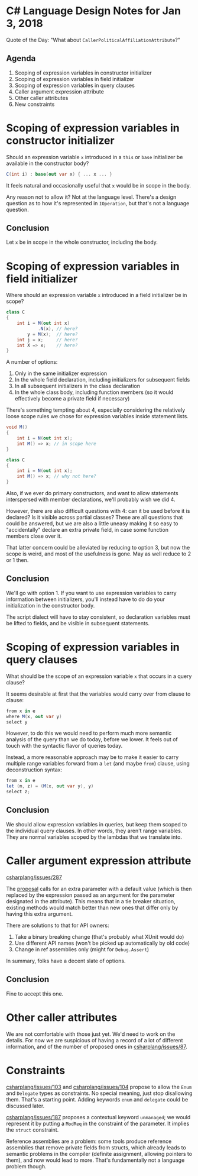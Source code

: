﻿# C# Language Design Notes for Jan 3, 2018

Quote of the Day: "What about `CallerPoliticalAffiliationAttribute`?"


## Agenda

1. Scoping of expression variables in constructor initializer
2. Scoping of expression variables in field initializer
3. Scoping of expression variables in query clauses
4. Caller argument expression attribute
5. Other caller attributes
6. New constraints


# Scoping of expression variables in constructor initializer

Should an expression variable `x` introduced in a `this` or `base` initializer be available in the constructor body?

``` c#
C(int i) : base(out var x) { ... x ... }
```

It feels natural and occasionally useful that `x` would be in scope in the body.

Any reason not to allow it? Not at the language level. There's a design question as to how it's represented in `IOperation`, but that's not a language question.

## Conclusion

Let `x` be in scope in the whole constructor, including the body.


# Scoping of expression variables in field initializer

Where should an expression variable `x` introduced in a field initializer be in scope?

``` c# 
class C
{
    int i = M(out int x)
            .N(x), // here?
        y = M(x);  // here?
    int j = x;     // here?
    int X => x;    // here?
}
```

A number of options:

1. Only in the same initializer expression
2. In the whole field declaration, including initializers for subsequent fields
3. In all subsequent initializers in the class declaration
4. In the whole class body, including function members (so it would effectively become a private field if necessary)
 
There's something tempting about 4, especially considering the relatively loose scope rules we chose for expression variables inside statement lists.

``` c#
void M()
{
    int i = N(out int x);
    int M() => x; // in scope here
}

class C
{
    int i = N(out int x);
    int M() => x; // why not here?
}
```

Also, if we ever do primary constructors, and want to allow statements interspersed with member declarations, we'll probably wish we did 4.

However, there are also difficult questions with 4: can it be used before it is declared? Is it visible across partial classes? These are all questions that could be answered, but we are also a little uneasy making it so easy to "accidentally" declare an extra private field, in case some function members close over it.

That latter concern could be alleviated by reducing to option 3, but now the scope is weird, and most of the usefulness is gone. May as well reduce to 2 or 1 then.

## Conclusion

We'll go with option 1. If you want to use expression variables to carry information between initializers, you'll instead have to do do your initialization in the constructor body.

The script dialect will have to stay consistent, so declaration variables must be lifted to fields, and be visible in subsequent statements.


# Scoping of expression variables in query clauses

What should be the scope of an expression variable `x` that occurs in a query clause?

It seems desirable at first that the variables would carry over from clause to clause:

``` c#
from x in e
where M(x, out var y)
select y
```

However, to do this we would need to perform much more semantic analysis of the query than we do today, before we lower. It feels out of touch with the syntactic flavor of queries today.

Instead, a more reasonable approach may be to make it easier to carry multiple range variables forward from a `let` (and maybe `from`) clause, using deconstruction syntax:

``` c#
from x in e
let (m, z) = (M(x, out var y), y)
select z;
```

## Conclusion

We should allow expression variables in queries, but keep them scoped to the individual query clauses. In other words, they aren't range variables. They are normal variables scoped by the lambdas that we translate into.


# Caller argument expression attribute

[csharplang/issues/287](https://github.com/dotnet/csharplang/issues/287)

The [proposal](https://github.com/dotnet/csharplang/blob/master/proposals/caller-argument-expression.md) calls for an extra parameter with a default value (which is then replaced by the expression passed as an argument for the parameter designated in the attribute). This means that in a tie breaker situation, existing methods would match better than new ones that differ only by having this extra argument.

There are solutions to that for API owners:

1. Take a binary breaking change (that's probably what XUnit would do)
2. Use different API names (won't be picked up automatically by old code)
3. Change in ref assemblies only (might for `Debug.Assert`)

In summary, folks have a decent slate of options.

## Conclusion

Fine to accept this one.


# Other caller attributes

We are not comfortable with those just yet. We'd need to work on the details. For now we are suspicious of having a record of a lot of different information, and of the number of proposed ones in [csharplang/issues/87](https://github.com/dotnet/csharplang/issues/87).


# Constraints

[csharplang/issues/103](https://github.com/dotnet/csharplang/issues/103) and [csharplang/issues/104](https://github.com/dotnet/csharplang/issues/104) propose to allow the `Enum` and `Delegate` types as constraints. No special meaning, just stop disallowing them. That's a starting point. Adding keywords `enum` and `delegate` could be discussed later.

[csharplang/issues/187](https://github.com/dotnet/csharplang/issues/187) proposes a contextual keyword `unmanaged`; we would represent it by putting a `ModReq` in the constraint of the parameter. It implies the `struct` constraint.

Reference assemblies are a problem: some tools produce reference assemblies that remove private fields from structs, which already leads to semantic problems in the compiler (definite assignment, allowing pointers to them), and now would lead to more. That's fundamentally not a language problem though.


